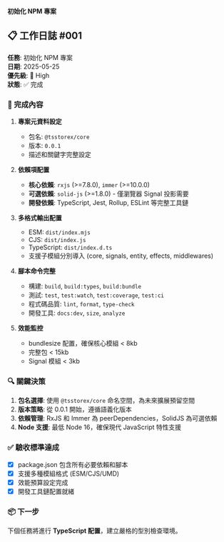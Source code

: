 **初始化 NPM 專案**


## 📋 工作日誌 #001

**任務**: 初始化 NPM 專案  
**日期**: 2025-05-25  
**優先級**: 🔴 High  
**狀態**: ✅ 完成

### 🎯 完成內容

1. **專案元資料設定**
   - 包名: `@tsstorex/core`
   - 版本: `0.0.1`
   - 描述和關鍵字完整設定

2. **依賴項配置**
   - **核心依賴**: `rxjs` (>=7.8.0), `immer` (>=10.0.0)
   - **可選依賴**: `solid-js` (>=1.8.0) - 僅瀏覽器 Signal 投影需要
   - **開發依賴**: TypeScript, Jest, Rollup, ESLint 等完整工具鏈

3. **多格式輸出配置**
   - ESM: `dist/index.mjs`
   - CJS: `dist/index.js`
   - TypeScript: `dist/index.d.ts`
   - 支援子模組分別導入 (core, signals, entity, effects, middlewares)

4. **腳本命令完整**
   - 構建: `build`, `build:types`, `build:bundle`
   - 測試: `test`, `test:watch`, `test:coverage`, `test:ci`
   - 程式碼品質: `lint`, `format`, `type-check`
   - 開發工具: `docs:dev`, `size`, `analyze`

5. **效能監控**
   - bundlesize 配置，確保核心模組 < 8kb
   - 完整包 < 15kb
   - Signal 模組 < 3kb

### 🔍 關鍵決策

1. **包名選擇**: 使用 `@tsstorex/core` 命名空間，為未來擴展預留空間
2. **版本策略**: 從 0.0.1 開始，遵循語義化版本
3. **依賴管理**: RxJS 和 Immer 為 peerDependencies，SolidJS 為可選依賴
4. **Node 支援**: 最低 Node 16，確保現代 JavaScript 特性支援

### ✅ 驗收標準達成

- [x] package.json 包含所有必要依賴和腳本
- [x] 支援多種模組格式 (ESM/CJS/UMD)
- [x] 效能預算設定完成
- [x] 開發工具鏈配置就緒

### 📦 下一步

下個任務將進行 **TypeScript 配置**，建立嚴格的型別檢查環境。
